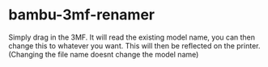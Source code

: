 # bambu-3mf-renamer
Simply drag in the 3MF. It will read the existing model name, you can then change this to whatever you want. This will then be reflected on the printer. (Changing the file name doesnt change the model name)
